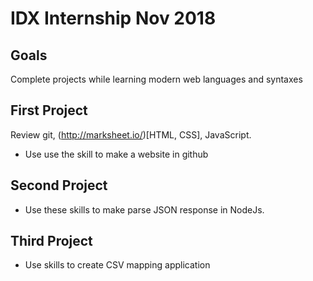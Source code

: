 # IDX Internship Nov 2018

## Goals
Complete projects while learning modern web languages and syntaxes

## First Project

Review git, (http://marksheet.io/)[HTML, CSS], JavaScript.
* Use use the skill to make a website in github

## Second Project
* Use these skills to make parse JSON response in NodeJs.

## Third Project
* Use skills to create CSV mapping application
